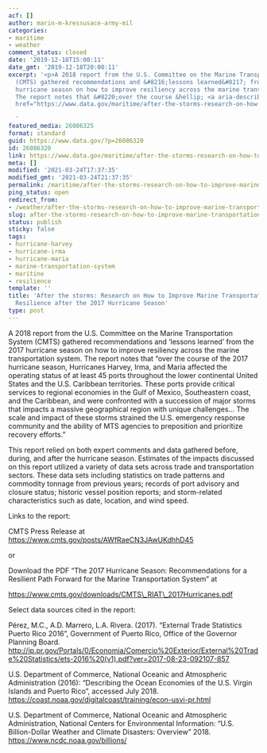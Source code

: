 ```yaml
---
acf: []
author: marin-m-kressusace-army-mil
categories:
- maritime
- weather
comment_status: closed
date: '2019-12-18T15:00:11'
date_gmt: '2019-12-18T20:00:11'
excerpt: '<p>A 2018 report from the U.S. Committee on the Marine Transportation System
  (CMTS) gathered recommendations and &#8216;lessons learned&#8217; from the 2017
  hurricane season on how to improve resiliency across the marine transportation system.
  The report notes that &#8220;over the course &hellip; <a aria-describedby="post-title-26086320"
  href="https://www.data.gov/maritime/after-the-storms-research-on-how-to-improve-marine-transportation-system-resilience-after-the-2017-hurricane-season/">Continued</a></p>

  '
featured_media: 26086325
format: standard
guid: https://www.data.gov/?p=26086320
id: 26086320
link: https://www.data.gov/maritime/after-the-storms-research-on-how-to-improve-marine-transportation-system-resilience-after-the-2017-hurricane-season/
meta: []
modified: '2021-03-24T17:37:35'
modified_gmt: '2021-03-24T21:37:35'
permalink: /maritime/after-the-storms-research-on-how-to-improve-marine-transportation-system-resilience-after-the-2017-hurricane-season/
ping_status: open
redirect_from:
- /weather/after-the-storms-research-on-how-to-improve-marine-transportation-system-resilience-after-the-2017-hurricane-season/
slug: after-the-storms-research-on-how-to-improve-marine-transportation-system-resilience-after-the-2017-hurricane-season
status: publish
sticky: false
tags:
- hurricane-harvey
- hurricane-irma
- hurricane-maria
- marine-transportation-system
- maritine
- resilience
template: ''
title: 'After the storms: Research on How to Improve Marine Transportation System
  Resilience after the 2017 Hurricane Season'
type: post
---
```

A 2018 report from the U.S. Committee on the Marine Transportation System (CMTS) gathered recommendations and ‘lessons learned’ from the 2017 hurricane season on how to improve resiliency across the marine transportation system. The report notes that “over the course of the 2017 hurricane season, Hurricanes Harvey, Irma, and Maria affected the operating status of at least 45 ports throughout the lower continental United States and the U.S. Caribbean territories. These ports provide critical services to regional economies in the Gulf of Mexico, Southeastern coast, and the Caribbean, and were confronted with a succession of major storms that impacts a massive geographical region with unique challenges… The scale and impact of these storms strained the U.S. emergency response community and the ability of MTS agencies to preposition and prioritize recovery efforts.”


This report relied on both expert comments and data gathered before, during, and after the hurricane season. Estimates of the impacts discussed on this report utilized a variety of data sets across trade and transportation sectors. These data sets including statistics on trade patterns and commodity tonnage from previous years; records of port advisory and closure status; historic vessel position reports; and storm-related characteristics such as date, location, and wind speed.


Links to the report:  

CMTS Press Release at https://www.cmts.gov/posts/AWfRaeCN3JAwUKdhhD45  

or  

Download the PDF “The 2017 Hurricane Season: Recommendations for a Resilient Path Forward for the Marine Transportation System” at  

https://www.cmts.gov/downloads/CMTS\_RIAT\_2017Hurricanes.pdf


Select data sources cited in the report:  

Pérez, M.C., A.D. Marrero, L.A. Rivera. (2017). “External Trade Statistics Puerto Rico 2016”, Government of Puerto Rico, Office of the Governor Planning Board. http://jp.pr.gov/Portals/0/Economia/Comercio%20Exterior/External%20Trade%20Statistics/ets-2016%20(v1).pdf?ver=2017-08-23-092107-857


U.S. Department of Commerce, National Oceanic and Atmospheric Administration (2016): “Describing the Ocean Economies of the U.S. Virgin Islands and Puerto Rico”, accessed July 2018. https://coast.noaa.gov/digitalcoast/training/econ-usvi-pr.html


U.S. Department of Commerce, National Oceanic and Atmospheric Administration, National Centers for Environmental Information: “U.S. Billion-Dollar Weather and Climate Disasters: Overview” 2018. https://www.ncdc.noaa.gov/billions/


